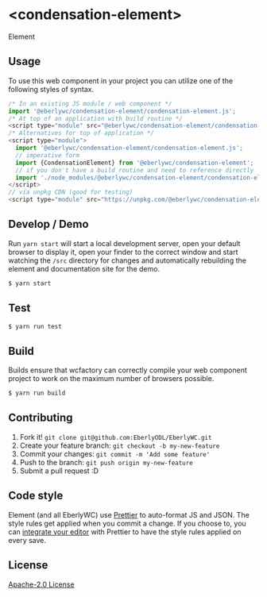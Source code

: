 # &lt;condensation-element&gt;

Element
> 

## Usage
To use this web component in your project you can utilize one of the following styles of syntax.

```js
/* In an existing JS module / web component */
import '@eberlywc/condensation-element/condensation-element.js';
/* At top of an application with build routine */
<script type="module" src="@eberlywc/condensation-element/condensation-element.js"></script>
/* Alternatives for top of application */
<script type="module">
  import '@eberlywc/condensation-element/condensation-element.js';
  // imperative form
  import {CondensationElement} from '@eberlywc/condensation-element';
  // if you don't have a build routine and need to reference directly
  import './node_modules/@eberlywc/condensation-element/condensation-element.js';
</script>
// via unpkg CDN (good for testing)
<script type="module" src="https://unpkg.com/@eberlywc/condensation-element/condensation-element.js"></script>
```

## Develop / Demo
Run `yarn start` will start a local development server, open your default browser to display it, open your finder to the correct window and start watching the `/src` directory for changes and automatically rebuilding the element and documentation site for the demo.
```bash
$ yarn start
```

## Test

```bash
$ yarn run test
```

## Build
Builds ensure that wcfactory can correctly compile your web component project to
work on the maximum number of browsers possible.
```bash
$ yarn run build
```

## Contributing

1. Fork it! `git clone git@github.com:EberlyODL/EberlyWC.git`
2. Create your feature branch: `git checkout -b my-new-feature`
3. Commit your changes: `git commit -m 'Add some feature'`
4. Push to the branch: `git push origin my-new-feature`
5. Submit a pull request :D

## Code style

Element (and all EberlyWC) use [Prettier][prettier] to auto-format JS and JSON.  The style rules get applied when you commit a change.  If you choose to, you can [integrate your editor][prettier-ed] with Prettier to have the style rules applied on every save.

[prettier]: https://github.com/prettier/prettier/
[prettier-ed]: https://github.com/prettier/prettier/#editor-integration
[polyserve]: https://github.com/Polymer/polyserve
[web-component-tester]: https://github.com/Polymer/web-component-tester

## License
[Apache-2.0 License](http://opensource.org/licenses/Apache-2.0)
